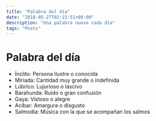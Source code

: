 ```yaml
---
title: "Palabra del día"
date: "2018-05-27T02:15:51+00:00"
description: "Una palabra nueva cada día"
tags: "Posts"
---
```

# Palabra del día

- Ínclito: Persona ilustre o conocida
- Miriada: Cantidad muy grande o indefinida
- Lúbrico: Lujurioso o lascivo
- Barahunda: Ruido o gran confusión
- Gaya: Vistoso o alegre
- Acíbar: Amargura o disgusto
- Salmodia: Música con la que se acompañan los salmos

